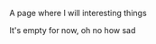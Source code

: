 <html lang = "en">
	<head>
		<meta charset = "UTF-8">
		<title>Space to think</title>
	</head>
	<body>
		<p>A page where I will interesting things</p>
		<p>It's empty for now, oh no how sad</p>
	</body>
</html>
